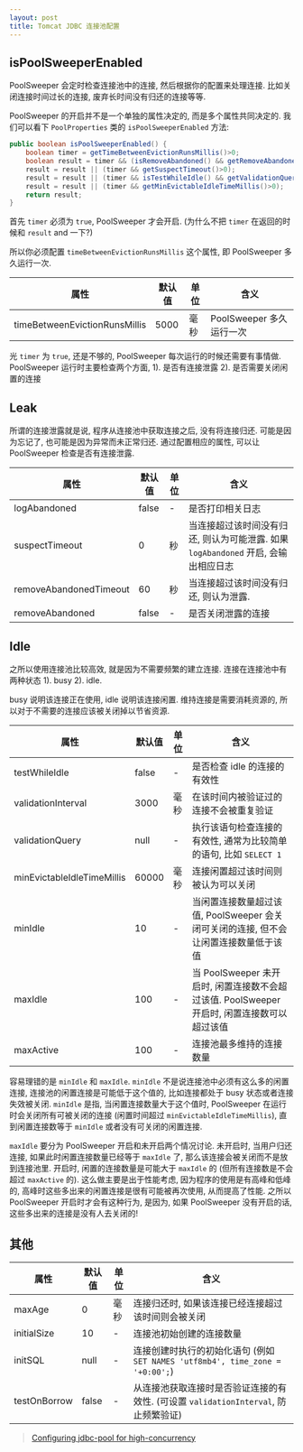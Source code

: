 ```yaml
---
layout: post
title: Tomcat JDBC 连接池配置
---
```


## isPoolSweeperEnabled

PoolSweeper 会定时检查连接池中的连接, 然后根据你的配置来处理连接.
比如关闭连接时间过长的连接, 废弃长时间没有归还的连接等等.

PoolSweeper 的开启并不是一个单独的属性决定的, 而是多个属性共同决定的.
我们可以看下 `PoolProperties` 类的 `isPoolSweeperEnabled` 方法:

``` java
public boolean isPoolSweeperEnabled() {
    boolean timer = getTimeBetweenEvictionRunsMillis()>0;
    boolean result = timer && (isRemoveAbandoned() && getRemoveAbandonedTimeout()>0);
    result = result || (timer && getSuspectTimeout()>0);
    result = result || (timer && isTestWhileIdle() && getValidationQuery()!=null);
    result = result || (timer && getMinEvictableIdleTimeMillis()>0);
    return result;
}
```

首先 `timer` 必须为 `true`, PoolSweeper 才会开启. (为什么不把 `timer` 在返回的时候和 `result` and 一下?)

所以你必须配置 `timeBetweenEvictionRunsMillis` 这个属性, 即 PoolSweeper 多久运行一次.

| 属性 | 默认值 | 单位 | 含义 |
| - | - | - | - |
| timeBetweenEvictionRunsMillis | 5000 | 毫秒 | PoolSweeper 多久运行一次 |

光 `timer` 为 `true`, 还是不够的, PoolSweeper 每次运行的时候还需要有事情做.
PoolSweeper 运行时主要检查两个方面, 1). 是否有连接泄露 2). 是否需要关闭闲置的连接

## Leak

所谓的连接泄露就是说, 程序从连接池中获取连接之后, 没有将连接归还. 可能是因为忘记了,
也可能是因为异常而未正常归还. 通过配置相应的属性, 可以让 PoolSweeper 检查是否有连接泄露.

| 属性 | 默认值 | 单位 | 含义 |
| - | - | - | - |
| logAbandoned | false | - | 是否打印相关日志 |
| suspectTimeout | 0 | 秒 | 当连接超过该时间没有归还, 则认为可能泄露. 如果 `logAbandoned` 开启, 会输出相应日志 |
| removeAbandonedTimeout | 60 | 秒 | 当连接超过该时间没有归还, 则认为泄露. |
| removeAbandoned | false | - | 是否关闭泄露的连接 |

## Idle

之所以使用连接池比较高效, 就是因为不需要频繁的建立连接. 连接在连接池中有两种状态 1). busy 2). idle.

busy 说明该连接正在使用, idle 说明该连接闲置. 维持连接是需要消耗资源的,
所以对于不需要的连接应该被关闭掉以节省资源.

| 属性 | 默认值 | 单位 | 含义 |
| - | - | - | - |
| testWhileIdle | false | - | 是否检查 idle 的连接的有效性 |
| validationInterval | 3000 | 毫秒 | 在该时间内被验证过的连接不会被重复验证 |
| validationQuery | null | - | 执行该语句检查连接的有效性, 通常为比较简单的语句, 比如 `SELECT 1` |
| minEvictableIdleTimeMillis | 60000 | 毫秒 | 连接闲置超过该时间则被认为可以关闭 |
| minIdle | 10 | - | 当闲置连接数量超过该值, PoolSweeper 会关闭可关闭的连接, 但不会让闲置连接数量低于该值 |
| maxIdle | 100 | - | 当 PoolSweeper 未开启时, 闲置连接数不会超过该值. PoolSweeper 开启时, 闲置连接数可以超过该值 |
| maxActive | 100 | - | 连接池最多维持的连接数量 |

容易理错的是 `minIdle` 和 `maxIdle`. `minIdle` 不是说连接池中必须有这么多的闲置连接,
连接池的闲置连接是可能低于这个值的, 比如连接都处于 busy 状态或者连接失效被关闭. `minIdle` 是指,
当闲置连接数量大于这个值时, PoolSweeper 在运行时会关闭所有可被关闭的连接
(闲置时间超过 `minEvictableIdleTimeMillis`), 直到闲置连接数等于 `minIdle` 或者没有可关闭的闲置连接.

`maxIdle` 要分为 PoolSweeper 开启和未开启两个情况讨论. 未开启时, 当用户归还连接,
如果此时闲置连接数量已经等于 `maxIdle` 了, 那么该连接会被关闭而不是放到连接池里. 开启时,
闲置的连接数量是可能大于 `maxIdle` 的 (但所有连接数是不会超过 `maxActive` 的).
这么做主要是出于性能考虑, 因为程序的使用是有高峰和低峰的, 高峰时这些多出来的闲置连接是很有可能被再次使用,
从而提高了性能. 之所以 PoolSweeper 开启时才会有这种行为, 是因为, 如果 PoolSweeper 没有开启的话,
这些多出来的连接是没有人去关闭的!

## 其他

| 属性 | 默认值 | 单位 | 含义 |
| - | - | - | - |
| maxAge | 0 | 毫秒 | 连接归还时, 如果该连接已经连接超过该时间则会被关闭 |
| initialSize | 10 | - | 连接池初始创建的连接数量 |
| initSQL | null | - | 连接创建时执行的初始化语句 (例如 `SET NAMES 'utf8mb4', time_zone = '+0:00';`) |
| testOnBorrow | false | - | 从连接池获取连接时是否验证连接的有效性. (可设置 `validationInterval`, 防止频繁验证) |

> [Configuring jdbc-pool for high-concurrency](http://www.tomcatexpert.com/blog/2010/04/01/configuring-jdbc-pool-high-concurrency)
